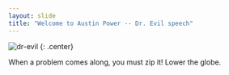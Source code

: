 ```yaml
---
layout: slide
title: "Welcome to Austin Power -- Dr. Evil speech"
---
```


![dr-evil](https://cloud.githubusercontent.com/assets/16547949/25400776/a776de7a-29c1-11e7-959e-bbad827c2aab.jpg)
{: .center}

When a problem comes along, you must zip it!
Lower the globe.
